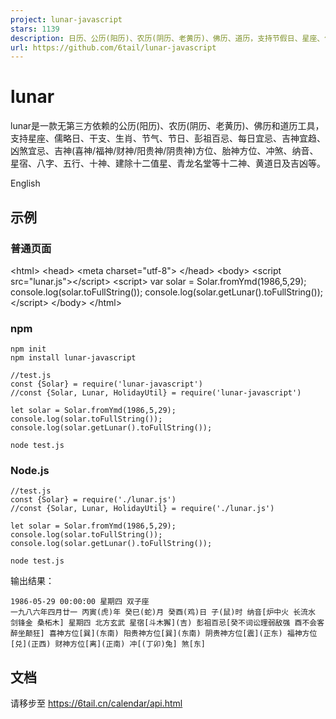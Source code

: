 ```yaml
---
project: lunar-javascript
stars: 1139
description: 日历、公历(阳历)、农历(阴历、老黄历)、佛历、道历，支持节假日、星座、儒略日、干支、生肖、节气、节日、彭祖百忌、每日宜忌、吉神宜趋凶煞宜忌、吉神(喜神/福神/财神/阳贵神/阴贵神)方位、胎神方位、冲煞、纳音、星宿、八字、五行、十神、建除十二值星、青龙名堂等十二神、黄道黑道日及吉凶等。lunar is a calendar library for Solar and Chinese Lunar.
url: https://github.com/6tail/lunar-javascript
---
```


lunar
=====

lunar是一款无第三方依赖的公历(阳历)、农历(阴历、老黄历)、佛历和道历工具，支持星座、儒略日、干支、生肖、节气、节日、彭祖百忌、每日宜忌、吉神宜趋、凶煞宜忌、吉神(喜神/福神/财神/阳贵神/阴贵神)方位、胎神方位、冲煞、纳音、星宿、八字、五行、十神、建除十二值星、青龙名堂等十二神、黄道日及吉凶等。

English

示例
--

### 普通页面

<!DOCTYPE html\>
<html\>
  <head\>
    <meta charset\="utf-8"\>
  </head\>
  <body\>
    <script src\="lunar.js"\></script\>
    <script\>
      var solar \= Solar.fromYmd(1986,5,29);
      console.log(solar.toFullString());
      console.log(solar.getLunar().toFullString());
    </script\>
  </body\>
</html\>

### npm

```
npm init
npm install lunar-javascript
 
//test.js
const {Solar} = require('lunar-javascript')
//const {Solar, Lunar, HolidayUtil} = require('lunar-javascript')
 
let solar = Solar.fromYmd(1986,5,29);
console.log(solar.toFullString());
console.log(solar.getLunar().toFullString());
 
node test.js
```

### Node.js

```
//test.js
const {Solar} = require('./lunar.js')
//const {Solar, Lunar, HolidayUtil} = require('./lunar.js')
 
let solar = Solar.fromYmd(1986,5,29);
console.log(solar.toFullString());
console.log(solar.getLunar().toFullString());
 
node test.js
```

输出结果：

```
1986-05-29 00:00:00 星期四 双子座
一九八六年四月廿一 丙寅(虎)年 癸巳(蛇)月 癸酉(鸡)日 子(鼠)时 纳音[炉中火 长流水 剑锋金 桑柘木] 星期四 北方玄武 星宿[斗木獬](吉) 彭祖百忌[癸不词讼理弱敌强 酉不会客醉坐颠狂] 喜神方位[巽](东南) 阳贵神方位[巽](东南) 阴贵神方位[震](正东) 福神方位[兑](正西) 财神方位[离](正南) 冲[(丁卯)兔] 煞[东]
```

文档
--

请移步至 https://6tail.cn/calendar/api.html
